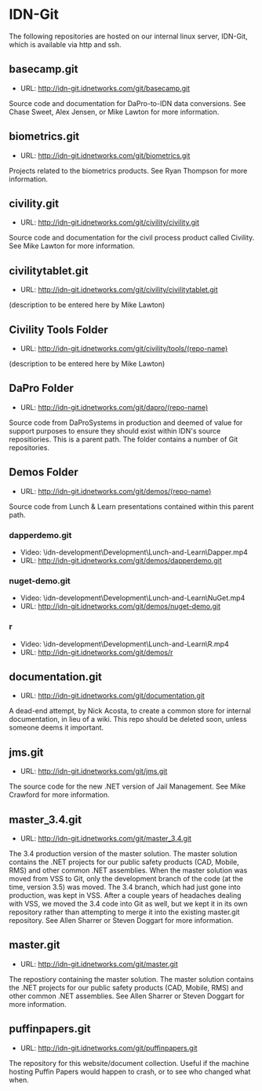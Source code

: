 <!-- TITLE: List Of Git Repositories -->
<!-- SUBTITLE: A list of all the Git repositories on the central Git server -->

# IDN-Git
The following repositories are hosted on our internal linux server, IDN-Git, which is available via http and ssh.


## basecamp.git 
* URL: http://idn-git.idnetworks.com/git/basecamp.git

Source code and documentation for DaPro-to-IDN data conversions.  See Chase Sweet, Alex Jensen, or Mike Lawton for more information.


## biometrics.git
* URL: http://idn-git.idnetworks.com/git/biometrics.git

Projects related to the biometrics products.  See Ryan Thompson for more information.


## civility.git
* URL: http://idn-git.idnetworks.com/git/civility/civility.git

Source code and documentation for the civil process product called Civility.  See Mike Lawton for more information.


## civilitytablet.git
* URL: http://idn-git.idnetworks.com/git/civility/civilitytablet.git

(description to be entered here by Mike Lawton)


## Civility Tools Folder
* URL: http://idn-git.idnetworks.com/git/civility/tools/(repo-name)

(description to be entered here by Mike Lawton)


## DaPro Folder
* URL: http://idn-git.idnetworks.com/git/dapro/(repo-name)

Source code from DaProSystems in production and deemed of value for support purposes to ensure they should exist within IDN's source repositiories.  This is a parent path.  The folder contains a number of Git repositories.


## Demos Folder
* URL: http://idn-git.idnetworks.com/git/demos/(repo-name)

Source code from Lunch & Learn presentations contained within this parent path.

### dapperdemo.git 
* Video: \\idn-development\Development\Lunch-and-Learn\Dapper.mp4
* URL: http://idn-git.idnetworks.com/git/demos/dapperdemo.git

### nuget-demo.git
* Video: \\idn-development\Development\Lunch-and-Learn\NuGet.mp4 
* URL: http://idn-git.idnetworks.com/git/demos/nuget-demo.git

### r
* Video: \\idn-development\Development\Lunch-and-Learn\R.mp4
* URL: http://idn-git.idnetworks.com/git/demos/r


## documentation.git
* URL: http://idn-git.idnetworks.com/git/documentation.git

A dead-end attempt, by Nick Acosta, to create a common store for internal documentation, in lieu of a wiki.  This repo should be deleted soon, unless someone deems it important.


## jms.git
* URL: http://idn-git.idnetworks.com/git/jms.git

The source code for the new .NET version of Jail Management.  See Mike Crawford for more information.


## master_3.4.git
* URL: http://idn-git.idnetworks.com/git/master_3.4.git

The 3.4 production version of the master solution.  The master solution contains the .NET projects for our public safety products (CAD, Mobile, RMS) and other common .NET assemblies.  When the master solution was moved from VSS to Git, only the development branch of the code (at the time, version 3.5) was moved.  The 3.4 branch, which had just gone into production, was kept in VSS.  After a couple years of headaches dealing with VSS, we moved the 3.4 code into Git as well, but we kept it in its own repository rather than attempting to merge it into the existing master.git repository.  See Allen Sharrer or Steven Doggart for more information.


## master.git
* URL: http://idn-git.idnetworks.com/git/master.git

The repostiory containing the master solution.  The master solution contains the .NET projects for our public safety products (CAD, Mobile, RMS) and other common .NET assemblies.  See Allen Sharrer or Steven Doggart for more information.


## puffinpapers.git
* URL: http://idn-git.idnetworks.com/git/puffinpapers.git

The repository for this website/document collection. Useful if the machine hosting Puffin Papers would happen to crash, or to see who changed what when.
